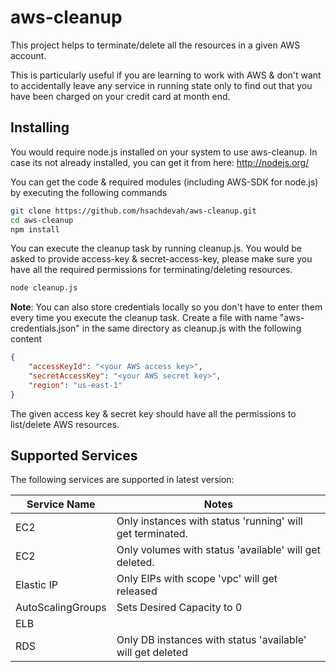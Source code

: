 # aws-cleanup

This project helps to terminate/delete all the resources in a given AWS account.

This is particularly useful if you are learning to work with AWS & don't want to accidentally leave any service in running state only to find out that you have been charged on your credit card at month end.

## Installing

You would require node.js installed on your system to use aws-cleanup. In case its not already installed, you can get it from here: http://nodejs.org/

You can get the code & required modules (including AWS-SDK for node.js) by executing the following commands

```sh
git clone https://github.com/hsachdevah/aws-cleanup.git
cd aws-cleanup
npm install
```
You can execute the cleanup task by running cleanup.js. You would be asked to provide access-key & secret-access-key, please make sure you have all the required permissions for terminating/deleting resources.

```sh
node cleanup.js
```

<strong>Note</strong>: You can also store credentials locally so you don't have to enter them every time you execute the cleanup task. Create a file with name "aws-credentials.json" in the same directory as cleanup.js with the following content

```json
{ 
	"accessKeyId": "<your AWS access key>", 
	"secretAccessKey": "<your AWS secret key>", 
	"region": "us-east-1" 
}
```

The given access key & secret key should have all the permissions to list/delete AWS resources.

## Supported Services

The following services are supported in latest version:

<table>
	<thead>
		<th>Service Name</th>
		<th>Notes</th>
	</thead>
	<tbody>
		<tr><td>EC2</td><td>Only instances with status 'running' will get terminated.</td></tr>
		<tr><td>EC2</td><td>Only volumes with status 'available' will get deleted.</td></tr>
		<tr><td>Elastic IP</td><td>Only EIPs with scope 'vpc' will get released</td></tr>
		<tr><td>AutoScalingGroups</td><td>Sets Desired Capacity to 0</td></tr>
		<tr><td>ELB</td><td></td></tr>
		<tr><td>RDS</td><td>Only DB instances with status 'available' will get deleted</td></tr>
	</tbody>
</table>